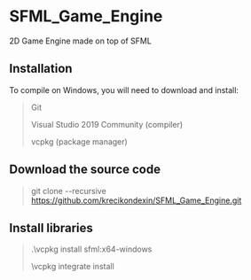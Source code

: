 # SFML_Game_Engine
2D Game Engine made on top of SFML

## Installation

To compile on Windows, you will need to download and install:

>Git 
>
>Visual Studio 2019 Community (compiler)
>
>vcpkg (package manager)

## Download the source code
>git clone --recursive https://github.com/krecikondexin/SFML_Game_Engine.git

## Install libraries
>.\vcpkg install sfml:x64-windows
>
>\vcpkg integrate install 

